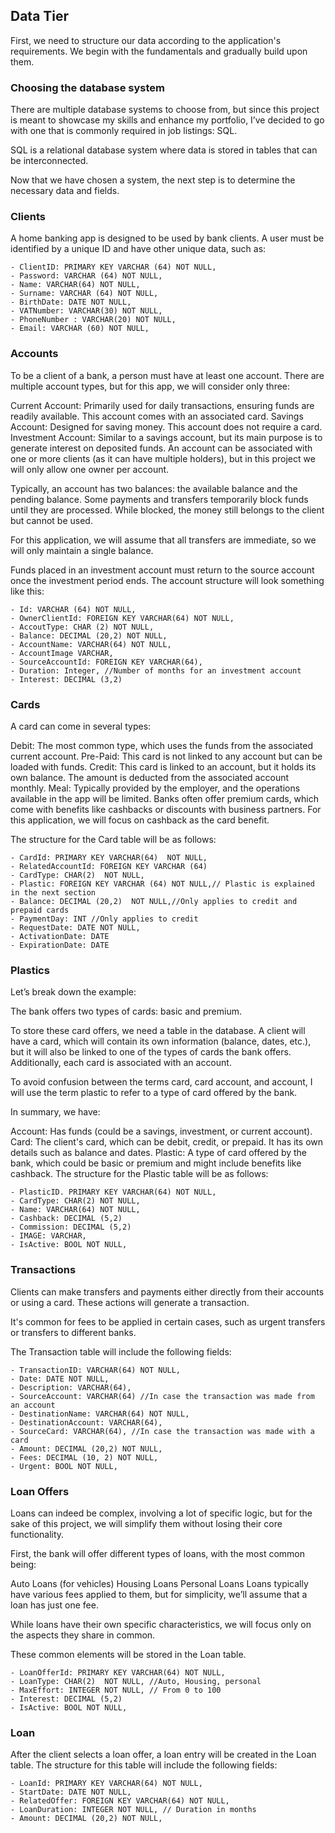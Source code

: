 ## Data Tier

First, we need to structure our data according to the application's requirements. We begin with the fundamentals and gradually build upon them.

### Choosing the database system

There are multiple database systems to choose from, but since this project is meant to showcase my skills and enhance my portfolio, I’ve decided to go with one that is commonly required in job listings: SQL.

SQL is a relational database system where data is stored in tables that can be interconnected.

Now that we have chosen a system, the next step is to determine the necessary data and fields.

### Clients

A home banking app is designed to be used by bank clients. A user must be identified by a unique ID and have other unique data, such as:

    - ClientID: PRIMARY KEY VARCHAR (64) NOT NULL,
    - Password: VARCHAR (64) NOT NULL,
    - Name: VARCHAR(64) NOT NULL,
    - Surname: VARCHAR (64) NOT NULL,
    - BirthDate: DATE NOT NULL,
    - VATNumber: VARCHAR(30) NOT NULL,
    - PhoneNumber : VARCHAR(20) NOT NULL,
    - Email: VARCHAR (60) NOT NULL,

### Accounts

To be a client of a bank, a person must have at least one account. There are multiple account types, but for this app, we will consider only three:

Current Account: Primarily used for daily transactions, ensuring funds are readily available. This account comes with an associated card.
Savings Account: Designed for saving money. This account does not require a card.
Investment Account: Similar to a savings account, but its main purpose is to generate interest on deposited funds.
An account can be associated with one or more clients (as it can have multiple holders), but in this project we will only allow one owner per account.

Typically, an account has two balances: the available balance and the pending balance. Some payments and transfers temporarily block funds until they are processed. While blocked, the money still belongs to the client but cannot be used.

For this application, we will assume that all transfers are immediate, so we will only maintain a single balance.

Funds placed in an investment account must return to the source account once the investment period ends. The account structure will look something like this:

    - Id: VARCHAR (64) NOT NULL,
    - OwnerClientId: FOREIGN KEY VARCHAR(64) NOT NULL,
    - AccoutType: CHAR (2) NOT NULL,
    - Balance: DECIMAL (20,2) NOT NULL,
    - AccountName: VARCHAR(64) NOT NULL,
    - AccountImage VARCHAR,
    - SourceAccountId: FOREIGN KEY VARCHAR(64),
    - Duration: Integer, //Number of months for an investment account
    - Interest: DECIMAL (3,2)

### Cards

A card can come in several types:

Debit: The most common type, which uses the funds from the associated current account.
Pre-Paid: This card is not linked to any account but can be loaded with funds.
Credit: This card is linked to an account, but it holds its own balance. The amount is deducted from the associated account monthly.
Meal: Typically provided by the employer, and the operations available in the app will be limited.
Banks often offer premium cards, which come with benefits like cashbacks or discounts with business partners. For this application, we will focus on cashback as the card benefit.

The structure for the Card table will be as follows:

    - CardId: PRIMARY KEY VARCHAR(64)  NOT NULL,
    - RelatedAccountId: FOREIGN KEY VARCHAR (64)
    - CardType: CHAR(2)  NOT NULL,
    - Plastic: FOREIGN KEY VARCHAR (64) NOT NULL,// Plastic is explained in the next section
    - Balance: DECIMAL (20,2)  NOT NULL,//Only applies to credit and prepaid cards
    - PaymentDay: INT //Only applies to credit
    - RequestDate: DATE NOT NULL,
    - ActivationDate: DATE
    - ExpirationDate: DATE

### Plastics

Let’s break down the example:

The bank offers two types of cards: basic and premium.

To store these card offers, we need a table in the database. A client will have a card, which will contain its own information (balance, dates, etc.), but it will also be linked to one of the types of cards the bank offers. Additionally, each card is associated with an account.

To avoid confusion between the terms card, card account, and account, I will use the term plastic to refer to a type of card offered by the bank.

In summary, we have:

Account: Has funds (could be a savings, investment, or current account).
Card: The client's card, which can be debit, credit, or prepaid. It has its own details such as balance and dates.
Plastic: A type of card offered by the bank, which could be basic or premium and might include benefits like cashback.
The structure for the Plastic table will be as follows:

    - PlasticID. PRIMARY KEY VARCHAR(64) NOT NULL,
    - CardType: CHAR(2) NOT NULL,
    - Name: VARCHAR(64) NOT NULL,
    - Cashback: DECIMAL (5,2)
    - Commission: DECIMAL (5,2)
    - IMAGE: VARCHAR,
    - IsActive: BOOL NOT NULL,

### Transactions

Clients can make transfers and payments either directly from their accounts or using a card. These actions will generate a transaction.

It's common for fees to be applied in certain cases, such as urgent transfers or transfers to different banks.

The Transaction table will include the following fields:

    - TransactionID: VARCHAR(64) NOT NULL,
    - Date: DATE NOT NULL,
    - Description: VARCHAR(64),
    - SourceAccount: VARCHAR(64) //In case the transaction was made from an account
    - DestinationName: VARCHAR(64) NOT NULL,
    - DestinationAccount: VARCHAR(64),
    - SourceCard: VARCHAR(64), //In case the transaction was made with a card
    - Amount: DECIMAL (20,2) NOT NULL,
    - Fees: DECIMAL (10, 2) NOT NULL,
    - Urgent: BOOL NOT NULL,

### Loan Offers

Loans can indeed be complex, involving a lot of specific logic, but for the sake of this project, we will simplify them without losing their core functionality.

First, the bank will offer different types of loans, with the most common being:

Auto Loans (for vehicles)
Housing Loans
Personal Loans
Loans typically have various fees applied to them, but for simplicity, we’ll assume that a loan has just one fee.

While loans have their own specific characteristics, we will focus only on the aspects they share in common.

These common elements will be stored in the Loan table.

    - LoanOfferId: PRIMARY KEY VARCHAR(64) NOT NULL,
    - LoanType: CHAR(2)  NOT NULL, //Auto, Housing, personal
    - MaxEffort: INTEGER NOT NULL, // From 0 to 100
    - Interest: DECIMAL (5,2)
    - IsActive: BOOL NOT NULL,

### Loan

After the client selects a loan offer, a loan entry will be created in the Loan table. The structure for this table will include the following fields:

    - LoanId: PRIMARY KEY VARCHAR(64) NOT NULL,
    - StartDate: DATE NOT NULL,
    - RelatedOffer: FOREIGN KEY VARCHAR(64) NOT NULL,
    - LoanDuration: INTEGER NOT NULL, // Duration in months
    - Amount: DECIMAL (20,2) NOT NULL,
